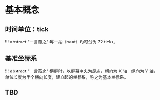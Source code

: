# 基本概念

## 时间单位：tick

!!! abstract "一言蔽之"
    每一拍（beat）均可分为 72 ticks。

## 基准坐标系

!!! abstract "一言蔽之"
    横屏时，以屏幕中央为原点，横向为 X 轴，纵向为 Y 轴，单位长度为半个横向长度，建立起的坐标系，称之为基本坐标系。

## TBD
